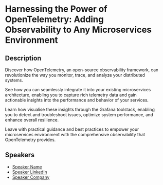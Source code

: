 # Harnessing the Power of OpenTelemetry: Adding Observability to Any Microservices Environment

## Description

Discover how OpenTelemetry, an open-source observability framework, can revolutionize the way you monitor, trace, and analyze your distributed systems.

See how you can seamlessly integrate it into your existing microservices architecture, enabling you to capture rich telemetry data and gain actionable insights into the performance and behavior of your services.

Learn how visualise these insights through the Grafana toolstack, enabling you to detect and troubleshoot issues, optimize system performance, and enhance overall resilience.

Leave with practical guidance and best practices to empower your microservices environment with the comprehensive observability that OpenTelemetry provides.

## Speakers

- [Speaker Name](https://x.com/speaker_x_handle)
- [Speaker LinkedIn](https://linkedin.com/in/speaker_linkedin_handle)
- [Speaker Company](https://speaker_company_url)
